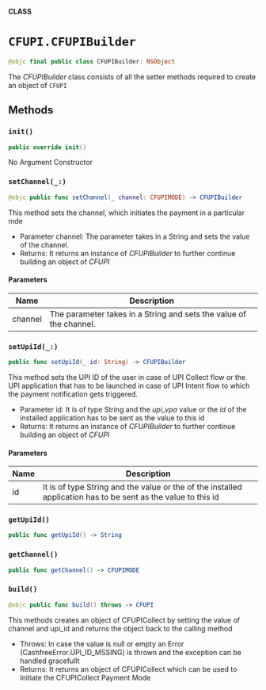 **CLASS**

# `CFUPI.CFUPIBuilder`

```swift
@objc final public class CFUPIBuilder: NSObject
```

The *CFUPIBuilder* class consists of all the setter methods required to create an object of `CFUPI`

## Methods
### `init()`

```swift
public override init()
```

No Argument Constructor

### `setChannel(_:)`

```swift
@objc public func setChannel(_ channel: CFUPIMODE) -> CFUPIBuilder
```

This method sets the channel, which initiates the payment in a particular mde
- Parameter channel: The parameter takes in a String and sets the value of the channel.
- Returns: It returns an instance of *CFUPIBuilder* to further continue building an object of *CFUPI*

#### Parameters

| Name | Description |
| ---- | ----------- |
| channel | The parameter takes in a String and sets the value of the channel. |

### `setUpiId(_:)`

```swift
public func setUpiId(_ id: String) -> CFUPIBuilder
```

This method sets the UPI ID of the user in case of UPI Collect flow or the UPI application that has to be launched in case of UPI Intent flow to which the payment notification gets triggered.
- Parameter id: It is of type String and the *upi_vpa* value or the *id* of the installed application has to be sent as the value to this id
- Returns: It returns an instance of *CFUPIBuilder* to further continue building an object of *CFUPI*

#### Parameters

| Name | Description |
| ---- | ----------- |
| id | It is of type String and the  value or the  of the installed application has to be sent as the value to this id |

### `getUpiId()`

```swift
public func getUpiId() -> String
```

### `getChannel()`

```swift
public func getChannel() -> CFUPIMODE
```

### `build()`

```swift
@objc public func build() throws -> CFUPI
```

This methods creates an object of CFUPICollect by setting the value of channel and upi_id and returns the object back to the calling method
- Throws: In case the value is null or empty an Error (CashfreeError.UPI_ID_MSSING) is thrown and the exception can be handled gracefullt
- Returns: It returns an object of CFUPICollect which can be used to Initiate the CFUPICollect Payment Mode
